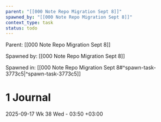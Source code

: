 ```yaml
---
parent: "[[000 Note Repo Migration Sept 8]]"
spawned_by: "[[000 Note Repo Migration Sept 8]]"
context_type: task
status: todo
---
```


Parent: [[000 Note Repo Migration Sept 8]]

Spawned by: [[000 Note Repo Migration Sept 8]] 

Spawned in: [[000 Note Repo Migration Sept 8#^spawn-task-3773c5|^spawn-task-3773c5]]

# 1 Journal

2025-09-17 Wk 38 Wed - 03:50 +03:00
